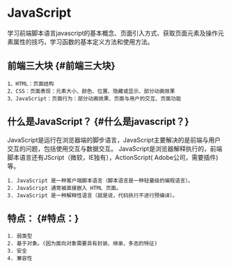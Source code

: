 # JavaScript

学习前端脚本语言javascript的基本概念、页面引入方式、获取页面元素及操作元素属性的技巧，学习函数的基本定义方法和使用方法。

## **前端三大块** {#前端三大块}

```
1、HTML：页面结构
2、CSS：页面表现：元素大小、颜色、位置、隐藏或显示、部分动画效果
3、JavaScript：页面行为：部分动画效果、页面与用户的交互、页面功能

```

## 什么是JavaScript？ {#什么是javascript？}

JavaScript是运行在浏览器端的脚步语言，JavaScript主要解决的是前端与用户交互的问题，包括使用交互与数据交互。 JavaScript是浏览器解释执行的，前端脚本语言还有JScript（微软，IE独有），ActionScript\( Adobe公司，需要插件\)等。

```
1. JavaScript 是一种客户端脚本语言（脚本语言是一种轻量级的编程语言）。 
2. JavaScript 通常被直接嵌入 HTML 页面。
3. JavaScript 是一种解释性语言（就是说，代码执行不进行预编译）。

```

## 特点： {#特点：}

```
1. 弱类型 
2. 基于对象。(因为面向对象需要具有封装、继承、多态的特征)
3. 安全
4. 兼容性
```



